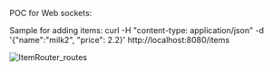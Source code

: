 POC for Web sockets:

Sample for adding items:
curl -H "content-type: application/json" -d '{"name":"milk2", "price": 2.2}' http://localhost:8080/items


![ItemRouter_routes](https://user-images.githubusercontent.com/2307617/147381169-c02968a0-0a18-4897-9843-502502ac56ee.png)
